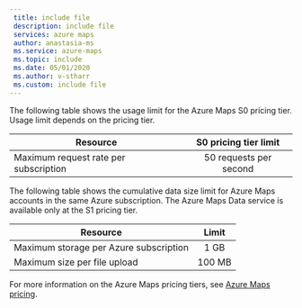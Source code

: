 ```yaml
---
 title: include file
 description: include file
 services: azure maps
 author: anastasia-ms
 ms.service: azure-maps
 ms.topic: include
 ms.date: 05/01/2020
 ms.author: v-stharr
 ms.custom: include file
---
```


The following table shows the usage limit for the Azure Maps S0 pricing tier. Usage limit depends on the pricing tier.

| Resource                              | S0 pricing tier limit |
|---------------------------------------|:---------------------:|
| Maximum request rate per subscription |   50 requests per second  |

The following table shows the cumulative data size limit for Azure Maps accounts in the same Azure subscription. The Azure Maps Data service is available only at the S1 pricing tier.

| Resource                               | Limit  |
|----------------------------------------|:---------------------:|
| Maximum storage per Azure subscription |   1 GB |
| Maximum size per file upload           | 100 MB |

For more information on the Azure Maps pricing tiers, see [Azure Maps pricing](https://azure.microsoft.com/pricing/details/azure-maps/).
